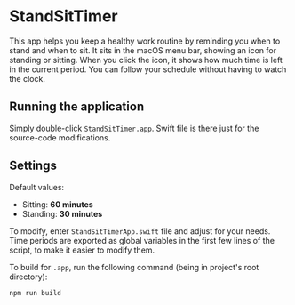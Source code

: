 # StandSitTimer

This app helps you keep a healthy work routine by reminding you when to stand and when to sit. It sits in the macOS menu bar, showing an icon for standing or sitting. When you click the icon, it shows how much time is left in the current period. You can follow your schedule without having to watch the clock.

## Running the application

Simply double-click `StandSitTimer.app`. Swift file is there just for the source-code modifications.

## Settings

Default values:

- Sitting: **60 minutes**
- Standing: **30 minutes**

To modify, enter `StandSitTimerApp.swift` file and adjust for your needs. Time periods are exported as global variables in the first few lines of the script, to make it easier to modify them.

To build for `.app`, run the following command (being in project's root directory):

```bash
npm run build
```
